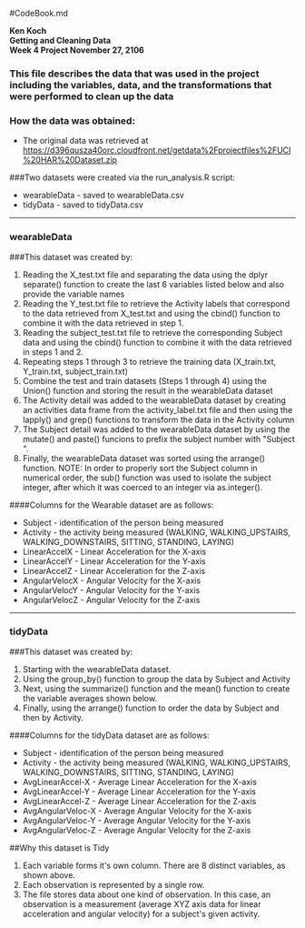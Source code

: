#CodeBook.md

**Ken Koch  
Getting and Cleaning Data  
Week 4 Project
November 27, 2106**

### This file describes the data that was used in the project including the variables, data, and the transformations that were performed to clean up the data

### How the data was obtained:

* The original data was retrieved at https://d396qusza40orc.cloudfront.net/getdata%2Fprojectfiles%2FUCI%20HAR%20Dataset.zip

###Two datasets were created via the run_analysis.R script:  
* wearableData - saved to wearableData.csv  
* tidyData - saved to tidyData.csv

---

### wearableData

###This dataset was created by:  
1. Reading the X_test.txt file and separating the data using the dplyr separate() function to create the last 6 variables listed below and also provide the variable names  
2. Reading the Y_test.txt file to retrieve the Activity labels that correspond to the data retrieved from X_test.txt and using the cbind() function to combine it with the data retrieved in step 1.  
3. Reading the subject_test.txt file to retrieve the corresponding Subject data and using the cbind() function to combine it with the data retrieved in steps 1 and 2.  
4. Repeating steps 1 through 3 to retrieve the training data (X_train.txt, Y_train.txt, subject_train.txt)  
5. Combine the test and train datasets (Steps 1 through 4) using the Union() function and storing the result in the wearableData dataset  
6. The Activity detail was added to the wearableData dataset by creating an activities data frame from the activity_label.txt file and then using the lapply() and grep() functions to transform the data in the Activity column
7. The Subject detail was added to the wearableData dataset by using the mutate() and paste() funcions to prefix the subject number with "Subject ".
8. Finally, the wearableData dataset was sorted using the arrange() function. NOTE: In order to properly sort the Subject column in numerical order, the sub() function was used to isolate the subject integer, after which it was coerced to an integer via as.integer().  

####Columns for the Wearable dataset are as follows:  
* Subject - identification of the person being measured  
* Activity - the activity being measured (WALKING, WALKING_UPSTAIRS, WALKING_DOWNSTAIRS, SITTING, STANDING, LAYING)  
* LinearAccelX - Linear Acceleration for the X-axis  
* LinearAccelY - Linear Acceleration for the Y-axis  
* LinearAccelZ - Linear Acceleration for the Z-axis  
* AngularVelocX - Angular Velocity for the X-axis  
* AngularVelocY - Angular Velocity for the Y-axis  
* AngularVelocZ - Angular Velocity for the Z-axis  

---

### tidyData

###This dataset was created by:  
1. Starting with the wearableData dataset.
2. Using the group_by() function to group the data by Subject and Activity
3. Next, using the summarize() function and the mean() function to create the variable averages shown below.
4. Finally, using the arrange() function to order the data by Subject and then by Activity.

####Columns for the tidyData dataset are as follows:  
* Subject - identification of the person being measured
* Activity - the activity being measured (WALKING, WALKING_UPSTAIRS, WALKING_DOWNSTAIRS, SITTING, STANDING, LAYING)
* AvgLinearAccel-X - Average Linear Acceleration for the X-axis
* AvgLinearAccel-Y - Average Linear Acceleration for the Y-axis
* AvgLinearAccel-Z - Average Linear Acceleration for the Z-axis
* AvgAngularVeloc-X - Average Angular Velocity for the X-axis
* AvgAngularVeloc-Y - Average Angular Velocity for the Y-axis
* AvgAngularVeloc-Z - Average Angular Velocity for the Z-axis  

##Why this dataset is Tidy
1. Each variable forms it's own column. There are 8 distinct variables, as shown above.
2. Each observation is represented by a single row. 
3. The file stores data about one kind of observation. In this case, an observation is a measurement (average XYZ axis data for linear acceleration and angular velocity) for a subject's given activity. 

